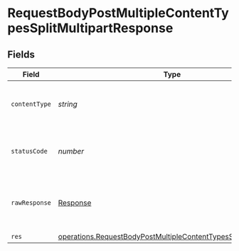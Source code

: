 # RequestBodyPostMultipleContentTypesSplitMultipartResponse


## Fields

| Field                                                                                                                                                     | Type                                                                                                                                                      | Required                                                                                                                                                  | Description                                                                                                                                               |
| --------------------------------------------------------------------------------------------------------------------------------------------------------- | --------------------------------------------------------------------------------------------------------------------------------------------------------- | --------------------------------------------------------------------------------------------------------------------------------------------------------- | --------------------------------------------------------------------------------------------------------------------------------------------------------- |
| `contentType`                                                                                                                                             | *string*                                                                                                                                                  | :heavy_check_mark:                                                                                                                                        | HTTP response content type for this operation                                                                                                             |
| `statusCode`                                                                                                                                              | *number*                                                                                                                                                  | :heavy_check_mark:                                                                                                                                        | HTTP response status code for this operation                                                                                                              |
| `rawResponse`                                                                                                                                             | [Response](https://developer.mozilla.org/en-US/docs/Web/API/Response)                                                                                     | :heavy_check_mark:                                                                                                                                        | Raw HTTP response; suitable for custom response parsing                                                                                                   |
| `res`                                                                                                                                                     | [operations.RequestBodyPostMultipleContentTypesSplitMultipartRes](../../../sdk/models/operations/requestbodypostmultiplecontenttypessplitmultipartres.md) | :heavy_minus_sign:                                                                                                                                        | OK                                                                                                                                                        |